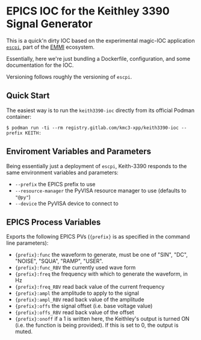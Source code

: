 EPICS IOC for the Keithley 3390 Signal Generator
================================================

This is a quick'n dirty IOC based on the experimental magic-IOC application
[`escpi`](https://gitlab.com/codedump2/escpi), part of the
[EMMI](https://gitlab.com/codedump2/emmi) ecosystem.

Essentially, here we're just bundling a Dockerfile, configuration, and
some documentation for the IOC.

Versioning follows roughly the versioning of `escpi`.

Quick Start
-----------

The easiest way is to run the `keith3390-ioc` directly from its official
Podman container:
```
$ podman run -ti --rm registry.gitlab.com/kmc3-xpp/keith3390-ioc --prefix KEITH:
```

Enviroment Variables and Parameters
-----------------------------------

Being essentially just a deployment of `escpi`, Keith-3390 responds to the
same environment variables and parameters:

- `--prefix` the EPICS prefix to use
- `--resource-manager` the PyVISA resource manager to use (defaults to `"@py"`)
- `--device` the PyVISA device to connect to

EPICS Process Variables
-----------------------

Exports the following EPICS PVs (`{prefix}` is as specified in the command
line parameters):

- `{prefix}:func` the waveform to generate, must be one of "SIN", "DC", "NOISE",
  "SQUA", "RAMP", "USER".
- `{prefix}:func_RBV` the currently used wave form
- `{prefix}:freq` the frequency with which to generate the waveform, in Hz
- `{prefix}:freq_RBV` read back value of the current frequency
- `{prefix}:ampl` the amplitude to apply to the signal
- `{prefix}:ampl_RBV` read back value of the amplitude
- `{prefix}:offs` the signal offset (i.e. base voltage value)
- `{prefix}:offs_RBV` read back value of the offset
- `{prefix}:onoff` if a 1 is written here, the Keithley's output
   is turned ON (i.e. the function is being provided). If this is set to
   0, the output is muted.

